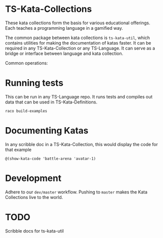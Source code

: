 # TS-Kata-Collections

These kata collections form the basis for various educational offerings.
Each teaches a programming language in a gamified way.

The common package between kata collections is `ts-kata-util`, which
contains utilities for making the documentation of katas faster.  It can
be required in any TS-Kata-Collection or any TS-Language.  It can serve
as a bridge or interface between language and kata collection.

Common operations:

# Running tests

This can be run in any TS-Language repo.  It runs tests and compiles out data
that can be used in TS-Kata-Definitions.  

```
raco build-examples
```

# Documenting Katas

In any scribble doc in a TS-Kata-Collection, this would display the code for that
example

```
@(show-kata-code 'battle-arena 'avatar-1) 
```

# Development

Adhere to our `dev/master` workflow.  Pushing to `master` makes the Kata Collections
live to the world.

# TODO

Scribble docs for ts-kata-util
